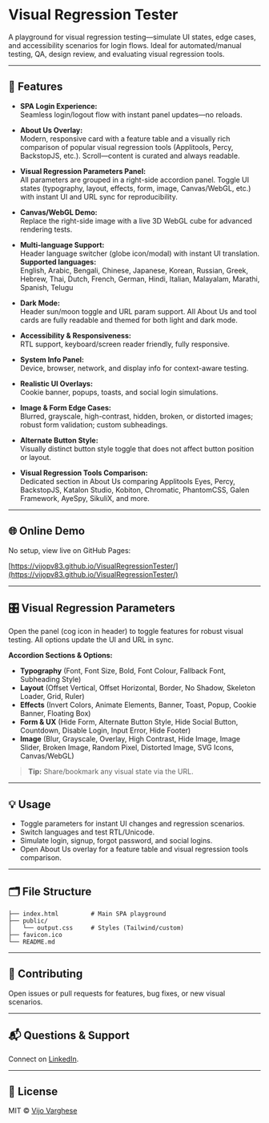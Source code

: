 # Visual Regression Tester

A playground for visual regression testing—simulate UI states, edge cases, and accessibility scenarios for login flows. Ideal for automated/manual testing, QA, design review, and evaluating visual regression tools.

---

## 🚀 Features

- **SPA Login Experience:**  
  Seamless login/logout flow with instant panel updates—no reloads.

- **About Us Overlay:**  
  Modern, responsive card with a feature table and a visually rich comparison of popular visual regression tools (Applitools, Percy, BackstopJS, etc.). Scroll—content is curated and always readable.

- **Visual Regression Parameters Panel:**  
  All parameters are grouped in a right-side accordion panel. Toggle UI states (typography, layout, effects, form, image, Canvas/WebGL, etc.) with instant UI and URL sync for reproducibility.

- **Canvas/WebGL Demo:**  
  Replace the right-side image with a live 3D WebGL cube for advanced rendering tests.

- **Multi-language Support:**  
  Header language switcher (globe icon/modal) with instant UI translation.  
  **Supported languages:**  
  English, Arabic, Bengali, Chinese, Japanese, Korean, Russian, Greek, Hebrew, Thai, Dutch, French, German, Hindi, Italian, Malayalam, Marathi, Spanish, Telugu

- **Dark Mode:**  
  Header sun/moon toggle and URL param support. All About Us and tool cards are fully readable and themed for both light and dark mode.

- **Accessibility & Responsiveness:**  
  RTL support, keyboard/screen reader friendly, fully responsive.

- **System Info Panel:**  
  Device, browser, network, and display info for context-aware testing.

- **Realistic UI Overlays:**  
  Cookie banner, popups, toasts, and social login simulations.

- **Image & Form Edge Cases:**  
  Blurred, grayscale, high-contrast, hidden, broken, or distorted images; robust form validation; custom subheadings.

- **Alternate Button Style:**  
  Visually distinct button style toggle that does not affect button position or layout.

- **Visual Regression Tools Comparison:**  
  Dedicated section in About Us comparing Applitools Eyes, Percy, BackstopJS, Katalon Studio, Kobiton, Chromatic, PhantomCSS, Galen Framework, AyeSpy, SikuliX, and more.

---

## 🌐 Online Demo

No setup, view live on GitHub Pages:

[https://vijopv83.github.io/VisualRegressionTester/](https://vijopv83.github.io/VisualRegressionTester/)

---

## 🎛️ Visual Regression Parameters

Open the panel (cog icon in header) to toggle features for robust visual testing. All options update the UI and URL in sync.

**Accordion Sections & Options:**

- **Typography** (Font, Font Size, Bold, Font Colour, Fallback Font, Subheading Style)
- **Layout** (Offset Vertical, Offset Horizontal, Border, No Shadow, Skeleton Loader, Grid, Ruler)
- **Effects** (Invert Colors, Animate Elements, Banner, Toast, Popup, Cookie Banner, Floating Box)
- **Form & UX** (Hide Form, Alternate Button Style, Hide Social Button, Countdown, Disable Login, Input Error, Hide Footer)
- **Image** (Blur, Grayscale, Overlay, High Contrast, Hide Image, Image Slider, Broken Image, Random Pixel, Distorted Image, SVG Icons, Canvas/WebGL)

> **Tip:** Share/bookmark any visual state via the URL.

---

## 💡 Usage

- Toggle parameters for instant UI changes and regression scenarios.
- Switch languages and test RTL/Unicode.
- Simulate login, signup, forgot password, and social logins.
- Open About Us overlay for a feature table and visual regression tools comparison.

---

## 🗂️ File Structure

```
├── index.html         # Main SPA playground
├── public/
│   └── output.css     # Styles (Tailwind/custom)
├── favicon.ico
└── README.md
```

---

## 🤝 Contributing

Open issues or pull requests for features, bug fixes, or new visual scenarios.

---

## 📬 Questions & Support

Connect on [LinkedIn](https://www.linkedin.com/in/vijopv83/).

---

## 🔑 License

MIT © [Vijo Varghese](https://github.com/vijopv83)
